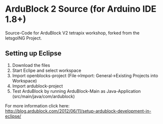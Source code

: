 # ArduBlock 2 Source (for Arduino IDE 1.8+) #

Source-Code for ArduBlock V2 tetrapix workshop, forked from the letsgoING Project.

## Setting up Eclipse ##
1. Download the files
2. Start Eclipe and select workspace
3. Import openblocks-project (File->Import: General->Existing Projects into Workspace)
4. Import ardublock-project
5. Test ArduBlock by running ArduBlock-Main as Java-Application (src/main/java/com/ardublock)

For more information click here:
http://blog.ardublock.com/2012/06/11/setup-ardublock-development-in-eclipse/
